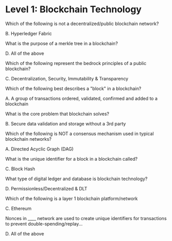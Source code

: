 #  Level 1: Blockchain Technology

Which of the following is not a decentralized/public blockchain network?

B. Hyperledger Fabric

What is the purpose of a merkle tree in a blockchain?

D. All of the above

Which of the following represent the bedrock principles of a public blockchain?

C. Decentralization, Security, Immutability & Transparency

Which of the following best describes a "block" in a blockchain?

A. A group of transactions ordered, validated, confirmed and added to a blockchain

What is the core problem that blockchain solves?

B. Secure data validation and storage without a 3rd party

Which of the following is NOT a consensus mechanism used in typical blockchain networks?

A. Directed Acyclic Graph (DAG)

What is the unique identifier for a block in a blockchain called?

C. Block Hash

What type of digital ledger and database is blockchain technology?

D. Permissionless/Decentralized & DLT

Which of the following is a layer 1 blockchain platform/network

C. Ethereum

Nonces in ____ network are used to create unique identifiers for transactions to prevent double-spending/replay...

D. All of the above
